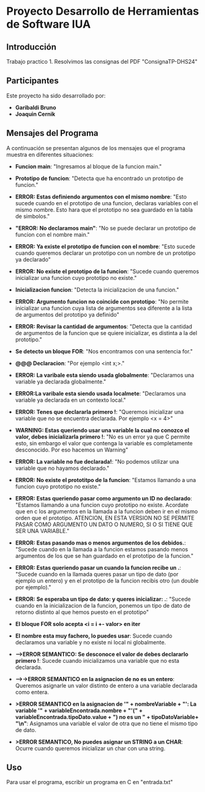 # Proyecto Desarrollo de Herramientas de Software IUA 

## Introducción
Trabajo practico 1. Resolvimos las consignas del PDF "ConsignaTP-DHS24"

## Participantes
Este proyecto ha sido desarrollado por:

- **Garibaldi Bruno** 
- **Joaquin Cernik** 


## Mensajes del Programa
A continuación se presentan algunos de los mensajes que el programa muestra en diferentes situaciones:

- **Funcion main**: "Ingresamos al bloque de la funcion main."

- **Prototipo de funcion**: "Detecta que ha encontrado un prototipo de funcion."

- **ERROR: Estas definiendo argumentos con el mismo nombre**: "Esto sucede cuando en el prototipo de una funcion, declaras variables con el mismo nombre. Esto hara que el prototipo no sea guardado en la tabla de simbolos."

- **"ERROR: No declaramos main"**: "No se puede declarar un prototipo de funcion con el nombre main."

- **ERROR: Ya existe el prototipo de funcion con el nombre**: "Esto sucede cuando queremos declarar un prototipo con un nombre de un prototipo ya declarado"

- **ERROR: No existe el prototipo de la funcion**: "Sucede cuando queremos inicializar una funcion cuyo prototipo no existe."

- **Inicializacion funcion**: "Detecta la inicializacion de una funcion."

- **ERROR: Argumento funcion no coincide con prototipo**: "No permite inicializar una funcion cuya lista de argumentos sea diferente a la lista de argumentos del prototipo ya definido"

- **ERROR: Revisar la cantidad de argumentos**: "Detecta que la cantidad de argumentos de la funcion que se quiere inicializar, es distinta a la del prototipo."


- **Se detecto un bloque FOR**: "Nos encontramos con una sentencia for."


- **@@@ Declaracion**: "Por ejemplo <int x;>."

- **ERROR: La varibale esta siendo usada globalmente**: "Declaramos una variable ya declarada globalmente."

- **ERROR:La varibale esta siendo usada localmete**: "Declaramos una variable ya declarada en un contexto local."

- **ERROR: Tenes que declararla primero !**: "Queremos inicializar una variable que no se encuentra declarada. Por ejemplo <x = 4>"

- **WARNING: Estas queriendo usar una variable la cual no conozco el valor, debes inicializarla primero !**: "No es un error ya que C permite esto, sin embargo el valor que contenga la variable es completamente desconocido. Por eso hacemos un Warning"

- **ERROR: La variable no fue declarada!**: "No podemos utilizar una variable que no hayamos declarado."

- **ERROR: No existe el prototitpo de la funcion**: "Estamos llamando a una funcion cuyo prototipo no existe."

- **ERROR: Estas queriendo pasar como argumento un ID no declarado**: "Estamos llamando a una funcion cuyo prototipo no existe. Acordate que en c los argumentos en la llamada a la funcion deben ir en el mismo orden que el prototipo. ATENCION, EN ESTA VERSION NO SE PERMITE PASAR COMO ARGUMENTO UN DATO O NUMERO, SI O SI TIENE QUE SER UNA VARIABLE."

- **ERROR: Estas pasando mas o menos argumentos de los debidos.**: "Sucede cuando en la llamada a la funcion estamos pasando menos argumentos de los que se han guardado en el prototipo de la funcion."


- **ERROR: Estas queriendo pasar un <tipodedato> cuando la funcion recibe un <tipodedato>.**: "Sucede cuando en la llamada queres pasar un tipo de dato (por ejemplo un entero) y en el prototipo de la funcion recibis otro (un double por ejemplo)."

- **ERROR: Se esperaba un tipo de dato: <TipoDato> y queres inicializar: <TipoDato> .**: "Sucede cuando en la inicializacion de la funcion, ponemos un tipo de dato de retorno distinto al que hemos puesto en el prototipo"

- **El bloque FOR solo acepta <i = i +- valor> en iter**

- **El nombre <variable> esta muy fachero, lo puedes usar**: Sucede cuando declaramos una variable y no existe ni local ni globalmente.

- **-->ERROR SEMANTICO: Se desconoce el valor de <variable> debes declararlo primero !**: Sucede cuando inicializamos una variable que no esta declarada.

- **-->->ERROR SEMANTICO en la asignacion de <variable> no es un entero**: Queremos asignarle un valor distinto de entero a una variable declarada como entera.

- **>ERROR SEMANTICO en la asignacion de '" + nombreVariable + "': La variable '" + variableEncontrada.nombre + "'(" + variableEncontrada.tipoDato.value + ") no es un " + tipoDatoVariable+ "\n"**: Asignamos una variable el valor de otra que no tiene el mismo tipo de dato.

- **>ERROR SEMANTICO, No puedes asignar un STRING a un CHAR**: Ocurre cuando queremos inicializar un char con una string.


## Uso
Para usar el programa, escribir un programa en C en "entrada.txt"